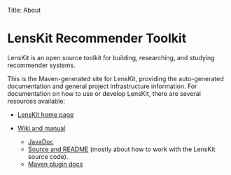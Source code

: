Title: About


# LensKit Recommender Toolkit

LensKit is an open source toolkit for building, researching, and
studying recommender systems.

This is the Maven-generated site for LensKit, providing the auto-generated documentation
and general project infrastructure information.  For documentation on how to use or develop
LensKit, there are several resources available:

-   [LensKit home page](http://lenskit.grouplens.org)

-   [Wiki and manual](http://github.com/grouplens/lenskit/wiki)

    -   [JavaDoc](./apidocs)
    -   [Source and README](http://github.com/grouplens/lenskit/) (mostly about how to work with the LensKit source code).
    -   [Maven plugin docs](./lenskit-eval-maven-plugin/index.html)
